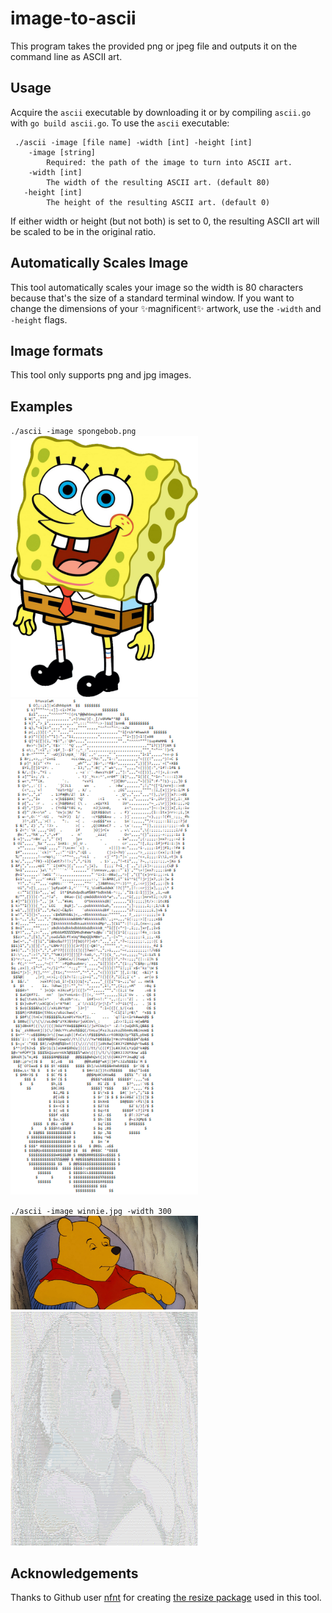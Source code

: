 # image-to-ascii
This program takes the provided png or jpeg file and outputs it on the command line as ASCII art.

## Usage
Acquire the `ascii` executable by downloading it or by compiling `ascii.go` with `go build ascii.go`.
To use the `ascii` executable:
```
 ./ascii -image [file name] -width [int] -height [int]
    -image [string]
        Required: the path of the image to turn into ASCII art.
    -width [int]
        The width of the resulting ASCII art. (default 80)
   -height [int]
        The height of the resulting ASCII art. (default 0)
  ```      
  If either width or height (but not both) is set to 0, the resulting ASCII art will be scaled to be in the original ratio.
  
  ## Automatically Scales Image
  This tool automatically scales your image so the width is 80 characters because that's the size of a standard terminal window. If you want to change the dimensions of your ✨magnificent✨ artwork, use the `-width` and `-height` flags.

  ## Image formats
  This tool only supports png and jpg images.

  ## Examples
  `./ascii -image spongebob.png` </br>
  <img src="./example_images/spongebob.png" width=300>
  <img src="./example_images/spongebob_ascii.png" width=300>

  `./ascii -image winnie.jpg -width 300` </br>
  <img src="./example_images/winnie.jpg" width=300>
  <img src="./example_images/winnie_ascii.png" width=300>

  ## Acknowledgements
  Thanks to Github user [nfnt](https://github.com/nfnt) for creating [the resize package](https://github.com/nfnt/resize) used in this tool.